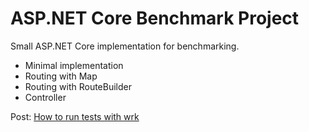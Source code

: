 # ASP.NET Core Benchmark Project

Small ASP.NET Core implementation for benchmarking.

* Minimal implementation
* Routing with Map
* Routing with RouteBuilder
* Controller

Post: [How to run tests with wrk](http://ttu.github.io/aspnet-core-performance-tests-wrk/)
